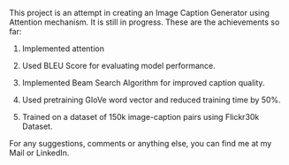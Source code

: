 This project is an attempt in creating an Image Caption Generator using Attention mechanism. It is still in progress. These are the achievements so far:

1. Implemented attention

2. Used BLEU Score for evaluating model performance.

3. Implemented Beam Search Algorithm for improved caption quality.

4. Used pretraining GloVe word vector and reduced training time by 50%.

5. Trained on a dataset of 150k image-caption pairs using Flickr30k Dataset.


For any suggestions, comments or anything else, you can find me at my Mail or LinkedIn.
